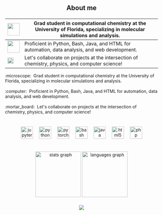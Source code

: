 <h2 align="center">About me</h2>

###

| <img src="https://getdrawings.com/free-icon/chemistry-icon-png-54.png" width="40" height="40"> | Grad student in computational chemistry at the University of Florida, specializing in molecular simulations and analysis. |
| --------------- | ---------------------------------------------------------------------------------------------------------------------------------- |
| <img src="https://images.squarespace-cdn.com/content/v1/63335784d07de0179faf04d6/b64bc9e8-f272-4a30-9d51-294d59d169da/Update+Plugins.png" width="40" height="40"> | Proficient in Python, Bash, Java, and HTML for automation, data analysis, and web development. |
| <img src="https://github.com/nami-rangana/nami-rangana/assets/112815658/3d90cda0-1f49-4538-bb5b-a0f2d0ca21b4" width="20" height="20"> | Let's collaborate on projects at the intersection of chemistry, physics, and computer science! |


<p align="left">
:microscope:&nbsp;&nbsp;Grad student in computational chemistry at the University of Florida, specializing in molecular simulations and analysis.<br><br>
:computer:&nbsp;&nbsp;Proficient in Python, Bash, Java, and HTML for automation, data analysis, and web development.<br><br>
:mortar_board:&nbsp;&nbsp;Let's collaborate on projects at the intersection of chemistry, physics, and computer science!
</p>


###

<h1 align="left"></h1>

###

<div align="center">
  <img src="https://cdn.jsdelivr.net/gh/devicons/devicon/icons/jupyter/jupyter-original.svg" height="40" alt="jupyter logo"  />
  <img width="12" />
  <img src="https://cdn.jsdelivr.net/gh/devicons/devicon/icons/python/python-original.svg" height="40" alt="python logo"  />
  <img width="12" />
  <img src="https://cdn.jsdelivr.net/gh/devicons/devicon/icons/pytorch/pytorch-original.svg" height="40" alt="pytorch logo"  />
  <img width="12" />
  <img src="https://cdn.jsdelivr.net/gh/devicons/devicon/icons/bash/bash-original.svg" height="40" alt="bash logo"  />
  <img width="12" />
  <img src="https://cdn.jsdelivr.net/gh/devicons/devicon/icons/java/java-original.svg" height="40" alt="java logo"  />
  <img width="12" />
  <img src="https://cdn.jsdelivr.net/gh/devicons/devicon/icons/html5/html5-original.svg" height="40" alt="html5 logo"  />
  <img width="12" />
  <img src="https://cdn.jsdelivr.net/gh/devicons/devicon/icons/php/php-original.svg" height="40" alt="php logo"  />
</div>

###

<h1 align="left"></h1>

###

<div align="center">
  <img src="https://github-readme-stats.vercel.app/api?username=nami-rangana&hide_title=false&hide_rank=false&show_icons=true&include_all_commits=true&count_private=true&disable_animations=false&theme=dracula&locale=en&hide_border=false&order=1" height="150" alt="stats graph"  />
  <img src="https://github-readme-stats.vercel.app/api/top-langs?username=nami-rangana&locale=en&hide_title=false&layout=compact&card_width=320&langs_count=5&theme=dracula&hide_border=false&order=2" height="150" alt="languages graph"  />
</div>

###

<div align="center">
  <img src="https://profile-counter.glitch.me/nami-rangana/count.svg?"  />
</div>

###
